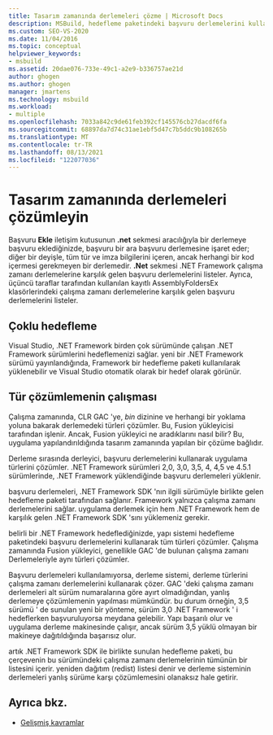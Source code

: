```yaml
---
title: Tasarım zamanında derlemeleri çözme | Microsoft Docs
description: MSBuild, hedefleme paketindeki başvuru derlemelerini kullanarak, tasarım zamanında derlemeler için başvuruları nasıl çözdüğünü öğrenin.
ms.custom: SEO-VS-2020
ms.date: 11/04/2016
ms.topic: conceptual
helpviewer_keywords:
- msbuild
ms.assetid: 20dae076-733e-49c1-a2e9-b336757ae21d
author: ghogen
ms.author: ghogen
manager: jmartens
ms.technology: msbuild
ms.workload:
- multiple
ms.openlocfilehash: 7033a842c9de61feb392cf145576cb27dacdf6fa
ms.sourcegitcommit: 68897da7d74c31ae1ebf5d47c7b5ddc9b108265b
ms.translationtype: MT
ms.contentlocale: tr-TR
ms.lasthandoff: 08/13/2021
ms.locfileid: "122077036"
---
```

# <a name="resolve-assemblies-at-design-time"></a>Tasarım zamanında derlemeleri çözümleyin

Başvuru **Ekle** iletişim kutusunun **.net** sekmesi aracılığıyla bir derlemeye başvuru eklediğinizde, başvuru bir ara başvuru derlemesine işaret eder; diğer bir deyişle, tüm tür ve imza bilgilerini içeren, ancak herhangi bir kod içermesi gerekmeyen bir derlemedir. **.Net** sekmesi .NET Framework çalışma zamanı derlemelerine karşılık gelen başvuru derlemelerini listeler. Ayrıca, üçüncü taraflar tarafından kullanılan kayıtlı AssemblyFoldersEx klasörlerindeki çalışma zamanı derlemelerine karşılık gelen başvuru derlemelerini listeler.

## <a name="multi-targeting"></a>Çoklu hedefleme

 Visual Studio, .NET Framework birden çok sürümünde çalışan .NET Framework sürümlerini hedeflemenizi sağlar. yeni bir .NET Framework sürümü yayınlandığında, Framework bir hedefleme paketi kullanılarak yüklenebilir ve Visual Studio otomatik olarak bir hedef olarak görünür.

## <a name="how-type-resolution-works"></a>Tür çözümlemenin çalışması

 Çalışma zamanında, CLR GAC 'ye, *bin* dizinine ve herhangi bir yoklama yoluna bakarak derlemedeki türleri çözümler. Bu, Fusion yükleyicisi tarafından işlenir. Ancak, Fusion yükleyici ne aradıklarını nasıl bilir? Bu, uygulama yapılandırıldığında tasarım zamanında yapılan bir çözüme bağlıdır.

 Derleme sırasında derleyici, başvuru derlemelerini kullanarak uygulama türlerini çözümler. .NET Framework sürümleri 2,0, 3,0, 3,5, 4, 4,5 ve 4.5.1 sürümlerinde, .NET Framework yüklendiğinde başvuru derlemeleri yüklenir.

 başvuru derlemeleri, .NET Framework SDK 'nın ilgili sürümüyle birlikte gelen hedefleme paketi tarafından sağlanır. Framework yalnızca çalışma zamanı derlemelerini sağlar. uygulama derlemek için hem .NET Framework hem de karşılık gelen .NET Framework SDK 'sını yüklemeniz gerekir.

 belirli bir .NET Framework hedeflediğinizde, yapı sistemi hedefleme paketindeki başvuru derlemelerini kullanarak tüm türleri çözümler. Çalışma zamanında Fusion yükleyici, genellikle GAC 'de bulunan çalışma zamanı Derlemeleriyle aynı türleri çözümler.

 Başvuru derlemeleri kullanılamıyorsa, derleme sistemi, derleme türlerini çalışma zamanı derlemelerini kullanarak çözer. GAC 'deki çalışma zamanı derlemeleri alt sürüm numaralarına göre ayırt olmadığından, yanlış derlemeye çözümlemenin yapılması mümkündür. bu durum örneğin, 3,5 sürümü ' de sunulan yeni bir yönteme, sürüm 3,0 .NET Framework ' i hedeflerken başvuruluyorsa meydana gelebilir. Yapı başarılı olur ve uygulama derleme makinesinde çalışır, ancak sürüm 3,5 yüklü olmayan bir makineye dağıtıldığında başarısız olur.

 artık .NET Framework SDK ile birlikte sunulan hedefleme paketi, bu çerçevenin bu sürümündeki çalışma zamanı derlemelerinin tümünün bir listesini içerir. yeniden dağıtım (redist) listesi denir ve derleme sisteminin derlemeleri yanlış sürüme karşı çözümlemesini olanaksız hale getirir.

## <a name="see-also"></a>Ayrıca bkz.
- [Gelişmiş kavramlar](../msbuild/msbuild-advanced-concepts.md)
